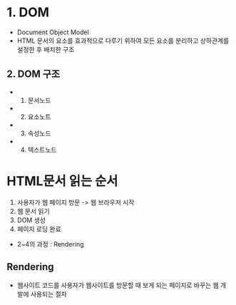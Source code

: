 # 1. DOM
- Document Object Model
- HTML 문서의 요소를 효과적으로 다루기 위하여 모든 요소를 분리하고 상하관계를 설정한 후 배치한 구조

## 2. DOM 구조
- 1) 문서노드
- 2) 요소노트
- 3) 속성노드
- 4) 텍스트노드

# HTML문서 읽는 순서
1. 사용자가 웹 페이지 방문 -> 웹 브라우저 시작
2. 웹 문서 읽기
3. DOM 생성
4. 페이지 로딩 완료
- 2~4의 과정 : Rendering

## Rendering
- 웹사이트 코드를 사용자가 웹사이트를 방문할 때 보게 되는 페이지로 바꾸는 웹 개발에 사용되는 절차